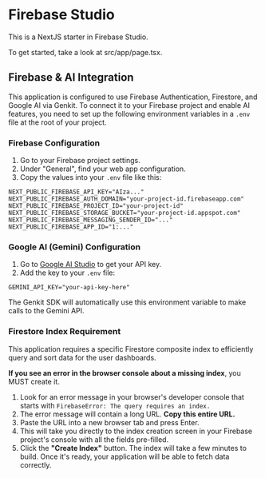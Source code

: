 
# Firebase Studio

This is a NextJS starter in Firebase Studio.

To get started, take a look at src/app/page.tsx.

## Firebase & AI Integration

This application is configured to use Firebase Authentication, Firestore, and Google AI via Genkit. To connect it to your Firebase project and enable AI features, you need to set up the following environment variables in a `.env` file at the root of your project.

### Firebase Configuration

1.  Go to your Firebase project settings.
2.  Under "General", find your web app configuration.
3.  Copy the values into your `.env` file like this:

```
NEXT_PUBLIC_FIREBASE_API_KEY="AIza..."
NEXT_PUBLIC_FIREBASE_AUTH_DOMAIN="your-project-id.firebaseapp.com"
NEXT_PUBLIC_FIREBASE_PROJECT_ID="your-project-id"
NEXT_PUBLIC_FIREBASE_STORAGE_BUCKET="your-project-id.appspot.com"
NEXT_PUBLIC_FIREBASE_MESSAGING_SENDER_ID="..."
NEXT_PUBLIC_FIREBASE_APP_ID="1:..."
```

### Google AI (Gemini) Configuration

1. Go to [Google AI Studio](https://aistudio.google.com/app/apikey) to get your API key.
2. Add the key to your `.env` file:

```
GEMINI_API_KEY="your-api-key-here"
```

The Genkit SDK will automatically use this environment variable to make calls to the Gemini API.

### Firestore Index Requirement

This application requires a specific Firestore composite index to efficiently query and sort data for the user dashboards.

**If you see an error in the browser console about a missing index**, you MUST create it.

1.  Look for an error message in your browser's developer console that starts with `FirebaseError: The query requires an index.`
2.  The error message will contain a long URL. **Copy this entire URL.**
3.  Paste the URL into a new browser tab and press Enter.
4.  This will take you directly to the index creation screen in your Firebase project's console with all the fields pre-filled.
5.  Click the **"Create Index"** button. The index will take a few minutes to build. Once it's ready, your application will be able to fetch data correctly.

